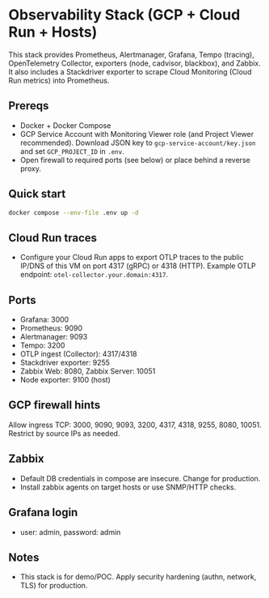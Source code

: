 # Observability Stack (GCP + Cloud Run + Hosts)

This stack provides Prometheus, Alertmanager, Grafana, Tempo (tracing), OpenTelemetry Collector, exporters (node, cadvisor, blackbox), and Zabbix. It also includes a Stackdriver exporter to scrape Cloud Monitoring (Cloud Run metrics) into Prometheus.

## Prereqs
- Docker + Docker Compose
- GCP Service Account with Monitoring Viewer role (and Project Viewer recommended). Download JSON key to `gcp-service-account/key.json` and set `GCP_PROJECT_ID` in `.env`.
- Open firewall to required ports (see below) or place behind a reverse proxy.

## Quick start
```bash
docker compose --env-file .env up -d
```

## Cloud Run traces
- Configure your Cloud Run apps to export OTLP traces to the public IP/DNS of this VM on port 4317 (gRPC) or 4318 (HTTP). Example OTLP endpoint: `otel-collector.your.domain:4317`.

## Ports
- Grafana: 3000
- Prometheus: 9090
- Alertmanager: 9093
- Tempo: 3200
- OTLP ingest (Collector): 4317/4318
- Stackdriver exporter: 9255
- Zabbix Web: 8080, Zabbix Server: 10051
- Node exporter: 9100 (host)

## GCP firewall hints
Allow ingress TCP: 3000, 9090, 9093, 3200, 4317, 4318, 9255, 8080, 10051. Restrict by source IPs as needed.

## Zabbix
- Default DB credentials in compose are insecure. Change for production.
- Install zabbix agents on target hosts or use SNMP/HTTP checks.

## Grafana login
- user: admin, password: admin

## Notes
- This stack is for demo/POC. Apply security hardening (authn, network, TLS) for production.
